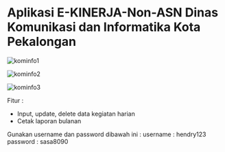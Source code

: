 # Aplikasi E-KINERJA-Non-ASN Dinas Komunikasi dan Informatika Kota Pekalongan

![kominfo1](https://user-images.githubusercontent.com/73348728/172500735-d81d1b2e-32ba-4133-a424-efe24688d73f.png)

![kominfo2](https://user-images.githubusercontent.com/73348728/172500744-f76f9760-85b9-433f-9e3c-7da85da55faf.png)

![kominfo3](https://user-images.githubusercontent.com/73348728/172500753-e71146b5-1fe8-4e13-ac40-2c4f8b88e539.png)

Fitur : 
- Input, update, delete data kegiatan harian
- Cetak laporan bulanan

Gunakan username dan password dibawah ini :
	username : hendry123
	password : sasa8090
